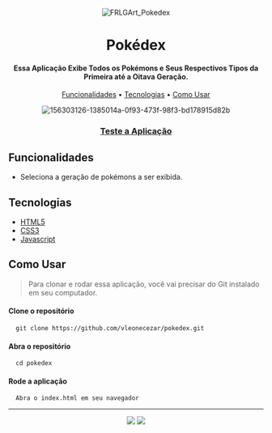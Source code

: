 <div align="center">

![FRLGArt_Pokedex](https://user-images.githubusercontent.com/76831929/171559728-bd8f122a-4022-410d-8971-4e286012e949.png)
  
# Pokédex

#### Essa Aplicação Exibe Todos os Pokémons e Seus Respectivos Tipos da Primeira até a Oitava Geração.

[Funcionalidades](#funcionalidades) • [Tecnologias](#tecnologias) • [Como Usar](#como-usar)

![156303126-1385014a-0f93-473f-98f3-bd178915d82b](https://user-images.githubusercontent.com/76831929/171560089-59638268-b4a3-46fd-b1c8-afd85d19f76b.png)

### [Teste a Aplicação](https://vleonecezar.github.io/pokedex/)

</div>

## Funcionalidades

- Seleciona a geração de pokémons a ser exibida.

## Tecnologias

- [HTML5](https://www.w3schools.com/html/)
- [CSS3](https://www.w3schools.com/css/)
- [Javascript](https://www.w3schools.com/js/)

## Como Usar

> Para clonar e rodar essa aplicação, você vai precisar do Git instalado em seu computador.

#### Clone o repositório

```
  git clone https://github.com/vleonecezar/pokedex.git
```

#### Abra o repositório

```
  cd pokedex
```

#### Rode a aplicação

```
  Abra o index.html em seu navegador
```

<hr />
<div align="center">
<a href="https://www.linkedin.com/in/vitor-leone-cezar/" target="_blank"><img src="https://img.shields.io/badge/-LinkedIn-%230077B5?style=for-the-badge&logo=linkedin&logoColor=white" target="_blank"></a>
<a href="mailto:vleone.job@gmail.com" target="_blank"><img src="https://img.shields.io/badge/Gmail-D14836?style=for-the-badge&logo=gmail&logoColor=white" target="_blank"></a>
</div>
